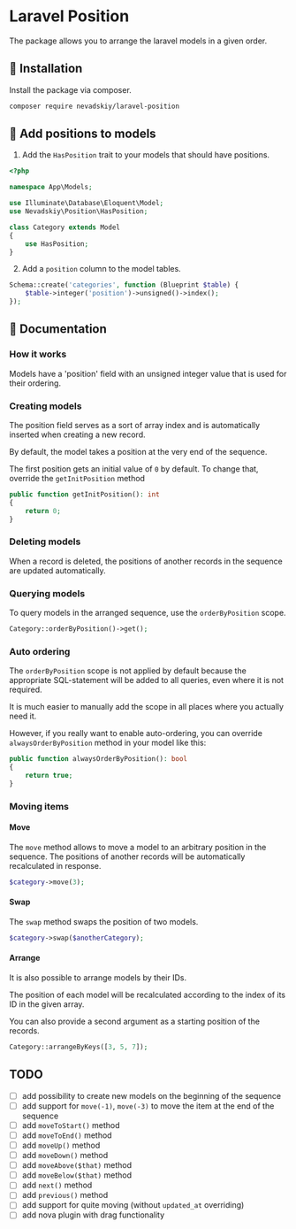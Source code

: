 # Laravel Position

The package allows you to arrange the laravel models in a given order.


## 🔌 Installation

Install the package via composer.

```bash
composer require nevadskiy/laravel-position
````


## 🔨 Add positions to models

1. Add the `HasPosition` trait to your models that should have positions.

```php
<?php

namespace App\Models;

use Illuminate\Database\Eloquent\Model;
use Nevadskiy\Position\HasPosition;

class Category extends Model
{
    use HasPosition;
}
```

2. Add a `position` column to the model tables.

```php
Schema::create('categories', function (Blueprint $table) {
    $table->integer('position')->unsigned()->index();
});
```


## 📄 Documentation

### How it works

Models have a 'position' field with an unsigned integer value that is used for their ordering.


### Creating models

The position field serves as a sort of array index and is automatically inserted when creating a new record.

By default, the model takes a position at the very end of the sequence.

The first position gets an initial value of `0` by default. To change that, override the `getInitPosition` method

```php
public function getInitPosition(): int
{
    return 0;
}
```


### Deleting models

When a record is deleted, the positions of another records in the sequence are updated automatically.


### Querying models 

To query models in the arranged sequence, use the `orderByPosition` scope.

```php
Category::orderByPosition()->get();
```


### Auto ordering

The `orderByPosition` scope is not applied by default because the appropriate SQL-statement will be added to all queries, even where it is not required.

It is much easier to manually add the scope in all places where you actually need it.

However, if you really want to enable auto-ordering, you can override `alwaysOrderByPosition` method in your model like this:

```php
public function alwaysOrderByPosition(): bool
{
    return true;
}
```


### Moving items

#### Move

The `move` method allows to move a model to an arbitrary position in the sequence. The positions of another records will be automatically recalculated in response.

```php
$category->move(3);
```


#### Swap

The `swap` method swaps the position of two models.

```php
$category->swap($anotherCategory);
```


#### Arrange

It is also possible to arrange models by their IDs.

The position of each model will be recalculated according to the index of its ID in the given array. 

You can also provide a second argument as a starting position of the records.

```php
Category::arrangeByKeys([3, 5, 7]);
```


## TODO

- [ ] add possibility to create new models on the beginning of the sequence
- [ ] add support for `move(-1)`, `move(-3)` to move the item at the end of the sequence
- [ ] add `moveToStart()` method
- [ ] add `moveToEnd()` method
- [ ] add `moveUp()` method
- [ ] add `moveDown()` method
- [ ] add `moveAbove($that)` method
- [ ] add `moveBelow($that)` method
- [ ] add `next()` method
- [ ] add `previous()` method
- [ ] add support for quite moving (without `updated_at` overriding)
- [ ] add nova plugin with drag functionality
